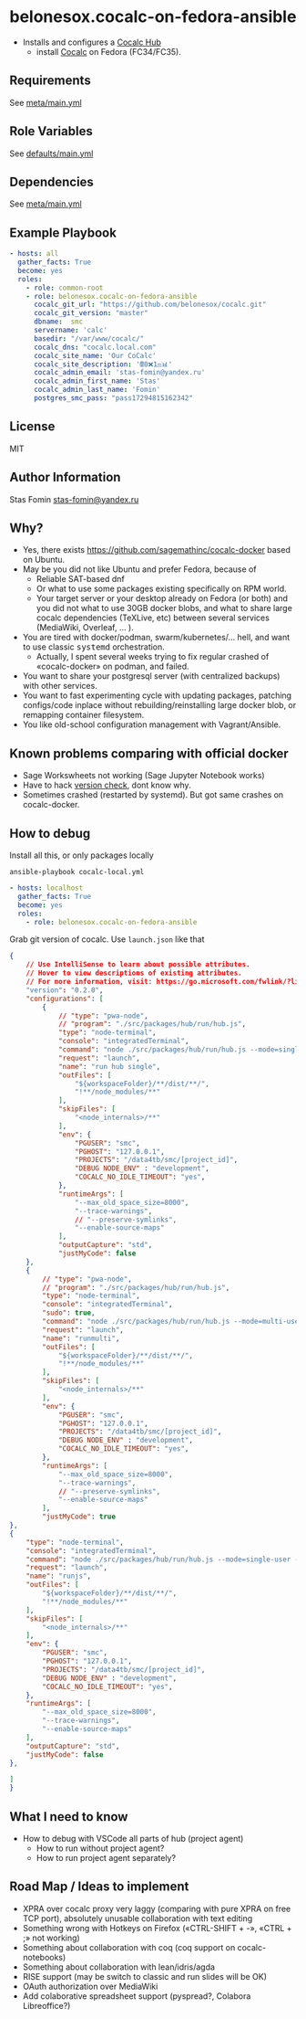 belonesox.cocalc-on-fedora-ansible
=========
* Installs and configures a [Cocalc Hub](https://cocalc.com/)
   * install [Cocalc](https://github.com/sagemathinc/cocalc) on Fedora (FC34/FC35).

Requirements
------------

See [meta/main.yml](meta/main.yml)

Role Variables
--------------

See [defaults/main.yml](defaults/main.yml)

Dependencies
------------

See [meta/main.yml](meta/main.yml)

Example Playbook
----------------

```yml
- hosts: all
  gather_facts: True
  become: yes
  roles:
    - role: common-root
    - role: belonesox.cocalc-on-fedora-ansible
      cocalc_git_url: "https://github.com/belonesox/cocalc.git"
      cocalc_git_version: "master"
      dbname:  smc
      servername: 'calc'
      basedir: "/var/www/cocalc/"
      cocalc_dns: "cocalc.local.com"
      cocalc_site_name: 'Our CoCalc' 
      cocalc_site_description: '🖩0❌1⚖️📊' 
      cocalc_admin_email: 'stas-fomin@yandex.ru'
      cocalc_admin_first_name: 'Stas'
      cocalc_admin_last_name: 'Fomin'
      postgres_smc_pass: "pass17294815162342"
```

License
-------

MIT

Author Information
------------------

Stas Fomin <stas-fomin@yandex.ru>


Why?
-----------
* Yes, there exists https://github.com/sagemathinc/cocalc-docker based on Ubuntu.
* May be you did not like Ubuntu and prefer Fedora, because of
  * Reliable SAT-based dnf
  * Or what to use some packages existing specifically on RPM world.
  * Your target server or your desktop already on Fedora (or both) and you did not what to use 30GB docker blobs, and what to share large cocalc dependencies (TeXLive, etc) between several services (MediaWiki, Overleaf, … ).
* You are tired with docker/podman, swarm/kubernetes/… hell, and want to use classic <tt>systemd</tt> orchestration.
  * Actually, I spent several weeks trying to fix regular crashed of «cocalc-docker» on podman, and failed.
* You want to share your postgresql server (with centralized backups) with other services.
* You want to fast experimenting cycle with updating packages, patching configs/code inplace without rebuilding/reinstalling large docker blob, or remapping container filesystem.
* You like old-school configuration management with Vagrant/Ansible.


Known problems comparing with official docker
-----
* Sage Workswheets not working (Sage Jupyter Notebook works)
* Have to hack [version check](https://github.com/belonesox/cocalc/commit/4e27b57870b841dbe1eb4eb654103141627f22a1), dont know why.
* Sometimes crashed (restarted by systemd). But got same crashes on cocalc-docker.


How to debug
---- 

Install all this, or only packages locally 

```
ansible-playbook cocalc-local.yml 
```

```yml
- hosts: localhost
  gather_facts: True
  become: yes
  roles:
    - role: belonesox.cocalc-on-fedora-ansible
```

Grab git version of cocalc.
Use ``launch.json`` like that

```json
{
    // Use IntelliSense to learn about possible attributes.
    // Hover to view descriptions of existing attributes.
    // For more information, visit: https://go.microsoft.com/fwlink/?linkid=830387
    "version": "0.2.0",
    "configurations": [
        {
            // "type": "pwa-node",
            // "program": "./src/packages/hub/run/hub.js",
            "type": "node-terminal",
            "console": "integratedTerminal",
            "command": "node ./src/packages/hub/run/hub.js --mode=single-user --next-server --proxy-server --websocket-server --hostname=0.0.0.0 ",
            "request": "launch",
            "name": "run hub single",
            "outFiles": [
                "${workspaceFolder}/**/dist/**/",
                "!**/node_modules/**"
            ],
            "skipFiles": [
                "<node_internals>/**"
            ],
            "env": {
                "PGUSER": "smc",
                "PGHOST": "127.0.0.1",
                "PROJECTS": "/data4tb/smc/[project_id]",    
                "DEBUG NODE_ENV" : "development",
                "COCALC_NO_IDLE_TIMEOUT": "yes",
            },
            "runtimeArgs": [
                "--max_old_space_size=8000",
                "--trace-warnings",
                // "--preserve-symlinks",
                "--enable-source-maps"
            ],
            "outputCapture": "std",
            "justMyCode": false
    },
    {
        // "type": "pwa-node",
        // "program": "./src/packages/hub/run/hub.js",
        "type": "node-terminal",
        "console": "integratedTerminal",
        "sudo": true,        
        "command": "node ./src/packages/hub/run/hub.js --mode=multi-user --next-server --proxy-server --websocket-server --hostname=0.0.0.0",
        "request": "launch",
        "name": "runmulti",
        "outFiles": [
            "${workspaceFolder}/**/dist/**/",
            "!**/node_modules/**"
        ],
        "skipFiles": [
            "<node_internals>/**"
        ],
        "env": {
            "PGUSER": "smc",
            "PGHOST": "127.0.0.1",
            "PROJECTS": "/data4tb/smc/[project_id]",    
            "DEBUG NODE_ENV" : "development",
            "COCALC_NO_IDLE_TIMEOUT": "yes",
        },
        "runtimeArgs": [
            "--max_old_space_size=8000",
            "--trace-warnings",
            // "--preserve-symlinks",
            "--enable-source-maps"
        ],
        "justMyCode": true
},
{
    "type": "node-terminal",
    "console": "integratedTerminal",
    "command": "node ./src/packages/hub/run/hub.js --mode=single-user --next-server --proxy-server --websocket-server --hostname=0.0.0.0 --mode=single-user",
    "request": "launch",
    "name": "runjs",
    "outFiles": [
        "${workspaceFolder}/**/dist/**/",
        "!**/node_modules/**"
    ],
    "skipFiles": [
        "<node_internals>/**"
    ],
    "env": {
        "PGUSER": "smc",
        "PGHOST": "127.0.0.1",
        "PROJECTS": "/data4tb/smc/[project_id]",    
        "DEBUG NODE_ENV" : "development",
        "COCALC_NO_IDLE_TIMEOUT": "yes",
    },
    "runtimeArgs": [
        "--max_old_space_size=8000",
        "--trace-warnings",
        "--enable-source-maps"
    ],
    "outputCapture": "std",
    "justMyCode": false
},

]
}
```

What I need to know
-----
* How to debug with VSCode all parts of hub (project agent)
  * How to run without project agent?
  * How to run project agent separately?


Road Map / Ideas to implement 
-----
* XPRA over cocalc proxy very laggy (comparing with pure XPRA on free TCP port), absolutely unusable collaboration with text editing
* Something wrong with Hotkeys on Firefox («CTRL-SHIFT + -», «CTRL + ;» not working)
* Something about collaboration with coq (coq support on cocalc-notebooks)
* Something about collaboration with lean/idris/agda
* RISE support (may be switch to classic and run slides  will be OK)
* OAuth authorization over MediaWiki
* Add colaborative spreadsheet support (pyspread?, Colabora Libreoffice?)
